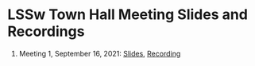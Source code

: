 # LSSw Town Hall Meeting Slides and Recordings

1. Meeting 1, September 16, 2021: [Slides](), [Recording]()
